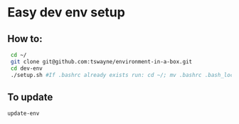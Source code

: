 # Easy dev env setup
## How to:
```bash
 cd ~/
 git clone git@github.com:tswayne/environment-in-a-box.git
 cd dev-env
 ./setup.sh #If .bashrc already exists run: cd ~/; mv .bashrc .bash_local
```
## To update
```bash
update-env
```
